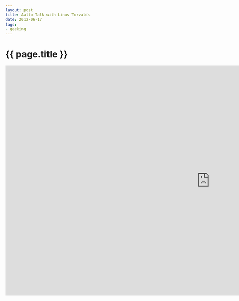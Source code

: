 ```yaml
---
layout: post
title: Aalto Talk with Linus Torvalds
date: 2012-06-17
tags: 
- geeking
---
```


{{ page.title }}
================

<iframe width="1280" height="720" src="https://www.youtube.com/embed/MShbP3OpASA?rel=0" frameborder="0" allowfullscreen="allowfullscreen"></iframe>